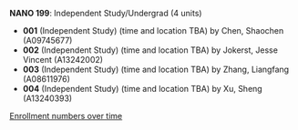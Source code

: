 **NANO 199**: Independent Study/Undergrad (4 units)

- **001** (Independent Study) (time and location TBA) by Chen, Shaochen (A09745677)
- **002** (Independent Study) (time and location TBA) by Jokerst, Jesse Vincent (A13242002)
- **003** (Independent Study) (time and location TBA) by Zhang, Liangfang (A08611976)
- **004** (Independent Study) (time and location TBA) by Xu, Sheng (A13240393)

[Enrollment numbers over time](./NANO199.tsv)
